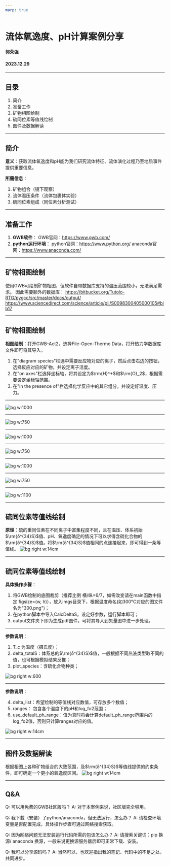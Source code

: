 ```yaml
---
marp: true
---
```


# 流体氧逸度、pH计算案例分享

#### 郭荣强
#### 2023.12.29

---
## 目录
1. 简介
2. 准备工作
3. 矿物相图绘制
4. 硫同位素等值线绘制
5. 图件及数据解读

---
## 简介
**意义**：获取流体氧逸度和pH能为我们研究流体特征、流体演化过程乃至地质事件提供重要信息。

**所需信息**：
1. 矿物组合（镜下观察）
2. 流体温压条件（流体包裹体实验）
3. 硫同位素组成（同位素分析测试）

---
## 准备工作
1. **GWB软件**：
GWB官网：https://www.gwb.com/
2. **python运行环境**：
python官网：https://www.python.org/
anaconda官网：https://www.anaconda.com/

---
## 矿物相图绘制
使用GWB可绘制矿物相图，但软件自带数据库支持的温压范围较小，无法满足需求。
因此需要额外的数据库：
https://bitbucket.org/Tutolo-RTG/pygcc/src/master/docs/output/
https://www.sciencedirect.com/science/article/pii/S0098300405000105#bib17

---
## 矿物相图绘制
**相图绘制**：打开GWB-Act2，选择File-Open-Thermo Data，打开热力学数据库文件即可将其导入。
1. 在"diagram species"栏选中需要反应物对应的离子，然后点击右边的按钮，选择反应对应的矿物，并设定离子活度。
2. 在"on axes"栏选择坐标轴，将其设定为$\rm{H}^+$和$\rm{O}_2$，根据需要设定坐标轴范围。
3. 在"in the presence of"栏选择化学反应中的其它组分，并设定好温度、压力。

---
![bg w:1000](./imgs/plot1.png)


---
![bg w:750](./imgs/plot2.png)

---
![bg w:1000](./imgs/plot3.png)

---
![bg w:750](./imgs/plot4.png)

---
![bg w:1000](./imgs/plot5.png)


---
![bg w:750](./imgs/plot6.png)

---
![bg w:1100](./imgs/result.png)

---
## 硫同位素等值线绘制
**原理**：硫的重同位素在不同离子中富集程度不同，且在温压、体系初始$\rm{δ^{34}S}$值、pH、氧逸度确定的情况下可以求得含硫化合物的$\rm{δ^{34}S}$值。将$\rm{δ^{34}S}$值相同的点连接起来，即可得到一条等值线。
![bg right w:14cm](imgs/contours.png)

---
## 硫同位素等值线绘制
**具体操作步骤**：
1. 将GWB绘制的底图裁剪（推荐比例 横/纵=6/7，如需改变请在main函数中指定 figsize=(w, h)），放入imgs目录下，根据温度命名(如300°C对应的图文件名为"300.png")；
2. 在python脚本中导入CalcDeltaS，设定好参数，运行脚本即可；
3. output文件夹下即为生成pdf图件，可将其导入到矢量图中进一步处理。


---
**参数说明**：

1. T_c 为温度（摄氏度）；
2. delta_totalS：体系总的$\rm{δ^{34}S}$值，一般根据不同热液类型取不同的值，也可根据模拟结果反推；
3. plot_species：含硫化合物种类；

![bg right w:600](./imgs/s_range.png)

---
**参数说明**：

4. delta_list：希望绘制的等值线对应数值，可存放多个数值；
5. ranges： 包含各个温度下的pH和log_fo2范围；
6. use_default_ph_range：值为真时将会计算default_ph_range范围内的log_fo2值，否则只计算ranges对应的值。

![bg right w:14cm](imgs/script.png)

---
## 图件及数据解读
根据相图上各种矿物组合的大致范围，及$\rm{δ^{34}S}$等值线提供的约束条件，即可确定一个更小的氧逸度区间。
![bg right w:14cm](imgs/example.jpg)

---
## Q&A

Q: 可以用免费的GWB社区版吗？
A: 对于本案例来说，社区版完全够用。

Q: 我下载（安装）了python/anaconda，但无法运行，怎么办？
A: 请检查环境变量是否配置完成，具体操作步骤可通过网络搜索获取。

Q: 因为网络问题无法安装运行代码所需的包该怎么办？
A: 请搜索关键词：pip 换源/ anaconda 换源，一般来说更换源服务器后即可正常下载、安装。

Q: 我可以分享源码吗？
A: 当然可以，也欢迎指出我的笔记、代码中的不足之处，共同进步。